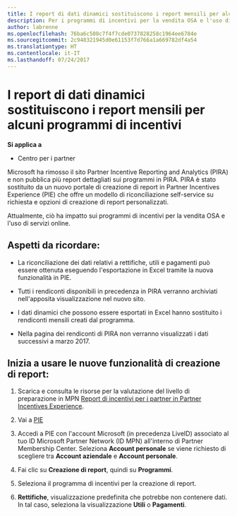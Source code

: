 ```yaml
---
title: I report di dati dinamici sostituiscono i report mensili per alcuni programmi di incentivi | Centro per i partner
description: Per i programmi di incentivi per la vendita OSA e l'uso di servizi online sono ora disponibili report di dati dinamici.
author: labrenne
ms.openlocfilehash: 76ba6c508c7f4f7cde0737828258c1964ee6784e
ms.sourcegitcommit: 2c948321945d0e61153f7d766a1a669782df4a54
ms.translationtype: HT
ms.contentlocale: it-IT
ms.lasthandoff: 07/24/2017
---
```

# <a name="live-data-reporting-replaces-monthly-reporting-for-some-incentives-programs"></a>I report di dati dinamici sostituiscono i report mensili per alcuni programmi di incentivi

**Si applica a**

-  Centro per i partner

Microsoft ha rimosso il sito Partner Incentive Reporting and Analytics (PIRA) e non pubblica più report dettagliati sui programmi in PIRA. PIRA è stato sostituito da un nuovo portale di creazione di report in Partner Incentives Experience (PIE) che offre un modello di riconciliazione self-service su richiesta e opzioni di creazione di report personalizzati. 

Attualmente, ciò ha impatto sui programmi di incentivi per la vendita OSA e l'uso di servizi online.

## <a name="things-to-remember"></a>Aspetti da ricordare: 

- La riconciliazione dei dati relativi a rettifiche, utili e pagamenti può essere ottenuta eseguendo l'esportazione in Excel tramite la nuova funzionalità in PIE.

- Tutti i rendiconti disponibili in precedenza in PIRA verranno archiviati nell'apposita visualizzazione nel nuovo sito. 

- I dati dinamici che possono essere esportati in Excel hanno sostituito i rendiconti mensili creati dal programma.

- Nella pagina dei rendiconti di PIRA non verranno visualizzati i dati successivi a marzo 2017.
 
## <a name="start-using-the-new-reporting-functionality"></a>Inizia a usare le nuove funzionalità di creazione di report: 

1. Scarica e consulta le risorse per la valutazione del livello di preparazione in MPN [Report di incentivi per i partner in Partner Incentives Experience](http://aka.ms/osareadiness ).

2. Vai a [PIE](https://partnerincentives.microsoft.com/)

3. Accedi a PIE con l'account Microsoft (in precedenza LiveID) associato al tuo ID Microsoft Partner Network (ID MPN) all'interno di Partner Membership Center. Seleziona **Account personale** se viene richiesto di scegliere tra **Account aziendale** e **Account personale**.

4. Fai clic su **Creazione di report**, quindi su **Programmi**. 

5. Seleziona il programma di incentivi per la creazione di report. 

6. **Rettifiche**, visualizzazione predefinita che potrebbe non contenere dati.  In tal caso, seleziona la visualizzazione **Utili** o **Pagamenti**.


 

 



